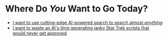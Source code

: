 # Where Do *You* Want to Go Today?

* [I want to use cutting-edge AI-powered search to search almost *anything*](https://github.com/jina-ai/jina)
* [I want to waste an AI's time generating janky Star Trek scripts that would never get approved](https://github.com/alexcg1/easy_text_generator)
